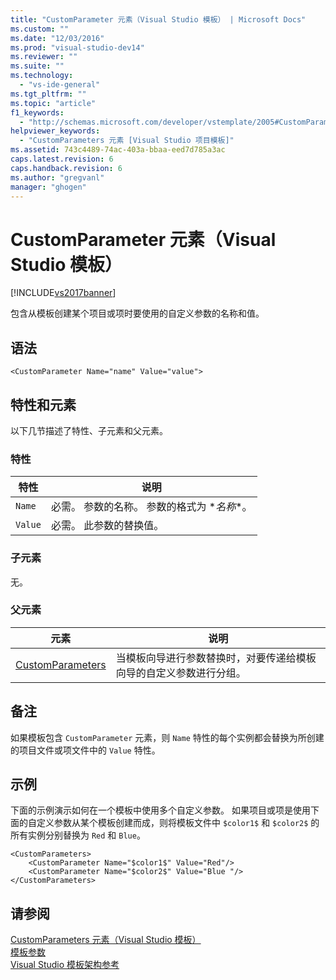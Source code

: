 ```yaml
---
title: "CustomParameter 元素（Visual Studio 模板） | Microsoft Docs"
ms.custom: ""
ms.date: "12/03/2016"
ms.prod: "visual-studio-dev14"
ms.reviewer: ""
ms.suite: ""
ms.technology: 
  - "vs-ide-general"
ms.tgt_pltfrm: ""
ms.topic: "article"
f1_keywords: 
  - "http://schemas.microsoft.com/developer/vstemplate/2005#CustomParameter"
helpviewer_keywords: 
  - "CustomParameters 元素 [Visual Studio 项目模板]"
ms.assetid: 743c4489-74ac-403a-bbaa-eed7d785a3ac
caps.latest.revision: 6
caps.handback.revision: 6
ms.author: "gregvanl"
manager: "ghogen"
---
```

# CustomParameter 元素（Visual Studio 模板）
[!INCLUDE[vs2017banner](../code-quality/includes/vs2017banner.md)]

包含从模板创建某个项目或项时要使用的自定义参数的名称和值。  
  
## 语法  
  
```  
<CustomParameter Name="name" Value="value">  
```  
  
## 特性和元素  
 以下几节描述了特性、子元素和父元素。  
  
### 特性  
  
|特性|说明|  
|--------|--------|  
|`Name`|必需。  参数的名称。  参数的格式为 $*名称*$。|  
|`Value`|必需。  此参数的替换值。|  
  
### 子元素  
 无。  
  
### 父元素  
  
|元素|说明|  
|--------|--------|  
|[CustomParameters](../extensibility/customparameters-element-visual-studio-templates.md)|当模板向导进行参数替换时，对要传递给模板向导的自定义参数进行分组。|  
  
## 备注  
 如果模板包含 `CustomParameter` 元素，则 `Name` 特性的每个实例都会替换为所创建的项目文件或项文件中的 `Value` 特性。  
  
## 示例  
 下面的示例演示如何在一个模板中使用多个自定义参数。  如果项目或项是使用下面的自定义参数从某个模板创建而成，则将模板文件中 `$color1$` 和 `$color2$` 的所有实例分别替换为 `Red` 和 `Blue`。  
  
```  
<CustomParameters>  
    <CustomParameter Name="$color1$" Value="Red"/>  
    <CustomParameter Name="$color2$" Value="Blue "/>  
</CustomParameters>  
```  
  
## 请参阅  
 [CustomParameters 元素（Visual Studio 模板）](../extensibility/customparameters-element-visual-studio-templates.md)   
 [模板参数](../ide/template-parameters.md)   
 [Visual Studio 模板架构参考](../extensibility/visual-studio-template-schema-reference.md)